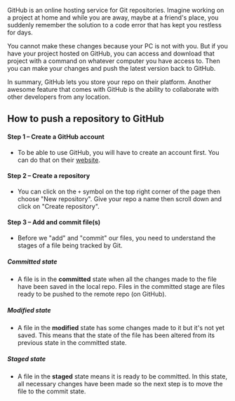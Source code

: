 GitHub is an online hosting service for Git repositories. Imagine working on a project at home and while you are away, maybe at a friend's place, you suddenly remember the solution to a code error that has kept you restless for days.

You cannot make these changes because your PC is not with you. But if you have your project hosted on GitHub, you can access and download that project with a command on whatever computer you have access to. Then you can make your changes and push the latest version back to GitHub.

In summary, GitHub lets you store your repo on their platform. Another awesome feature that comes with GitHub is the ability to collaborate with other developers from any location.


## How to push a repository to GitHub

#### Step 1 – Create a GitHub account
+ To be able to use GitHub, you will have to create an account first. You can do that on their [website](https://github.com/).

#### Step 2 – Create a repository
+ You can click on the `+` symbol on the top right corner of the page then choose "New repository". Give your repo a name then scroll down and click on "Create repository".

#### Step 3 – Add and commit file(s)
+ Before we "add" and "commit" our files, you need to understand the stages of a file being tracked by Git.

##### Committed state
+ A file is in the **committed** state when all the changes made to the file have been saved in the local repo. Files in the committed stage are files ready to be pushed to the remote repo (on GitHub).

##### Modified state
+ A file in the **modified** state has some changes made to it but it's not yet saved. This means that the state of the file has been altered from its previous state in the committed state.

##### Staged state
+ A file in the **staged** state means it is ready to be committed. In this state, all necessary changes have been made so the next step is to move the file to the commit state.